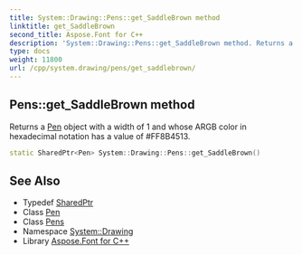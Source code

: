 ```yaml
---
title: System::Drawing::Pens::get_SaddleBrown method
linktitle: get_SaddleBrown
second_title: Aspose.Font for C++
description: 'System::Drawing::Pens::get_SaddleBrown method. Returns a Pen object with a width of 1 and whose ARGB color in hexadecimal notation has a value of #FF8B4513 in C++.'
type: docs
weight: 11800
url: /cpp/system.drawing/pens/get_saddlebrown/
---
```

## Pens::get_SaddleBrown method


Returns a [Pen](../../pen/) object with a width of 1 and whose ARGB color in hexadecimal notation has a value of #FF8B4513.

```cpp
static SharedPtr<Pen> System::Drawing::Pens::get_SaddleBrown()
```

## See Also

* Typedef [SharedPtr](../../../system/sharedptr/)
* Class [Pen](../../pen/)
* Class [Pens](../)
* Namespace [System::Drawing](../../)
* Library [Aspose.Font for C++](../../../)
